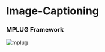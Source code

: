 # Image-Captioning

### MPLUG Framework
![mplug](https://github.com/Hwidong-Kim/Image-Captioning/assets/77139808/56de8fb5-e5da-4725-8f82-7ba58720c23f)
